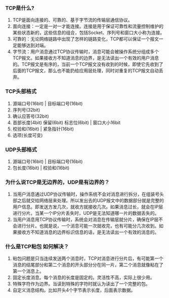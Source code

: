 ### TCP是什么?
1. TCP是面向连接的、可靠的、基于字节流的传输层通信协议。
2. 面向连接：一定是一对一才能连接。连接是用于保证可靠性和流量控制维护的某些状态新的，这些信息的组合，包括Socket、序列号和窗口大小称为连接。
3. 可靠的：无论网络链路中出现了怎样的链路变化，TCP都可以保证一个报文一定能够达到对端。
4. 字节流：用户消息通过TCP协议传输时，消息可能会被操作系统分组成多个TCP报文。如果接收方不知道消息的边界，是无法读出一个有效的用户消息的。TCP报文是有序的，当前一个TCP报文没有收到的时候，即使它先收到了后面的TCP报文，那么也不能扔给应用层处理，同时对重复的TCP报文自动丢弃。

### TCP头部格式
1. 源端口号(16bit) | 目标端口号(16bit)
2. 序列号(32bit)
3. 确认应答号(32bit)
4. 首部长度(4bit) 保留(6bit) 标志位(6bit) | 窗口大小16bit
5. 校验和(16bit) | 紧急指针(16bit)
6. 选项(长度可变)

### UDP头部格式
1. 源端口号(16bit) | 目标端口号(16bit)
2. 包长度(16bit) | 校验和(16bit)

### 为什么说TCP是无边界的，UDP是有边界的？
1. 当用户消息通过UDP协议传输时，操作系统不会对消息进行拆分，在组装号头部之后就交给网络层来处理。所以发出去的UDP报文中的数据部分就是完整的用户信息。即发送方发几次，就收方就接收几次。如果消息过长，就会在IP层进行分片。当某一个IP分片丢失时，UDP是无法知道哪一片的数据丢失的。
2. 当用户消息用TCP协议传输时，系统会对消息在传输层就分片，确保在IP层不会进行分片。也就是说，一个消息可能一次就收完，也有可能分几次收到。如果接收方不知道消息的边界标识信息的话，是无法读出一个有效的消息的。

### 什么是TCP粘包 如何解决？
1. 粘包问题是只当连续发送两个消息时，TCP对消息进行分片后，有可能第一个消息的结尾部分和第二个消息的开头部分分在同一片，第二个消息就像粘在了第一个消息上。
2. 固定长度消息。每个消息的长度是固定的。灵活性不高，实际上很少用。
3. 特殊字符作为边界。当读到特殊的字符时就认为读出了一个完整的包。
4. 自定义消息结构。比如开头4个字节表示长度，后面表示数据。
